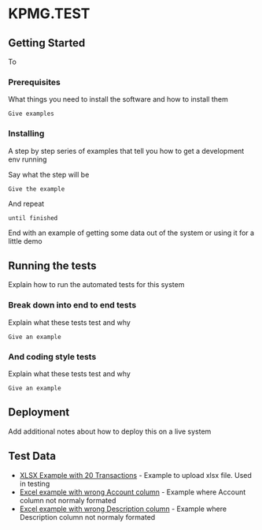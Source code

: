 # KPMG.TEST


## Getting Started

To 

### Prerequisites

What things you need to install the software and how to install them

```
Give examples
```

### Installing

A step by step series of examples that tell you how to get a development env running

Say what the step will be

```
Give the example
```

And repeat

```
until finished
```

End with an example of getting some data out of the system or using it for a little demo

## Running the tests

Explain how to run the automated tests for this system

### Break down into end to end tests

Explain what these tests test and why

```
Give an example
```

### And coding style tests

Explain what these tests test and why

```
Give an example
```

## Deployment

Add additional notes about how to deploy this on a live system

## Test Data

* [XLSX Example with 20 Transactions](https://github.com/KO55LEV/KPMG.TEST/blob/master/TaxFileImport/TaxFileImport.UnitTests/TestFiles/20_transactions.xlsx) - Example to upload xlsx file. Used in testing
* [Excel example with wrong Account column](https://github.com/KO55LEV/KPMG.TEST/blob/master/TaxFileImport/TaxFileImport.UnitTests/TestFiles/transactions_no_account.xlsx) - Example where Account column not normaly formated
* [Excel example with wrong Description column](https://github.com/KO55LEV/KPMG.TEST/blob/master/TaxFileImport/TaxFileImport.UnitTests/TestFiles/transactions_no_descrip.xlsx) - Example where Description column not normaly formated

